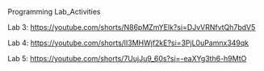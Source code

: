 Programming Lab_Activities

Lab 3:
https://youtube.com/shorts/N86pMZmYElk?si=DJvVRNfvtQh7bdV5 

Lab 4:
https://youtube.com/shorts/lI3MHWjf2kE?si=3PjL0uPamnx349qk

Lab 5:
https://youtube.com/shorts/7UujJu9_60s?si=-eaXYg3th6-h9MtO

